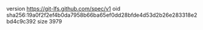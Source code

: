 version https://git-lfs.github.com/spec/v1
oid sha256:19a0f2f2ef4b0da7958b66ba65ef0dd28bfde4d53d2b26e283318e2bd4c9c392
size 3979
